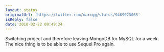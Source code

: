 ```yaml
---
layout: status
originalUrl: 'https://twitter.com/marcgg/status/9469923065'
isReply: false
date: 2010-02-22 09:49:24
---
```


Switching project and therefore leaving MongoDB for MySQL for a week. The nice thing is to be able to use Sequel Pro again.
